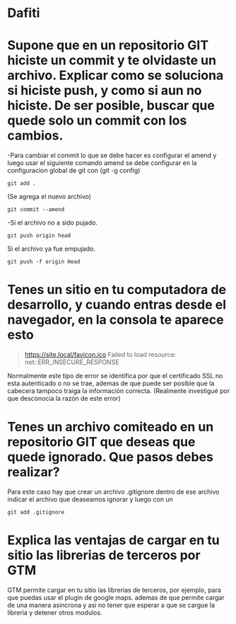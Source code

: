 # Dafiti

# Supone que en un repositorio GIT hiciste un commit y te olvidaste un archivo. Explicar como se soluciona si hiciste push, y como si aun no hiciste. De ser posible, buscar que quede solo un commit con los cambios.
-Para cambiar el commit lo que se debe hacer es configurar el amend y luego usar el siguiente comando
amend se debe configurar en la configuracion global de git con (git -g config)
```
git add . 
```
(Se agrega el nuevo archivo)
```
git commit --amend
```
-Si el archivo no a sido pujado.
```
git push origin head
```
Si el archivo ya fue empujado.
```
git push -f origin Head
```
# Tenes un sitio en tu computadora de desarrollo, y cuando entras desde el navegador, en la consola te aparece esto
>https://site.local/favicon.ico Failed to load resource: net::ERR_INSECURE_RESPONSE

Normalmente este tipo de error se identifica por que el certificado SSL no esta autenticado o no se trae, ademas de que puede ser posible que la cabecera tampoco traiga
la información correcta. (Realmente investigué por que desconocia la razón de este error)

# Tenes un archivo comiteado en un repositorio GIT que deseas que quede ignorado. Que pasos debes realizar?
Para este caso hay que crear un archivo .gitignore dentro de ese archivo indicar el archivo que deaseamos ignorar y luego con un
```
git add .gitignore
```
# Explica las ventajas de cargar en tu sitio las librerias de terceros por GTM

GTM permite cargar en tu sitio las librerias de terceros, por ejemplo, para que puedas usar el plugin de google maps.
ademas de que permite cargar de una manera asincrona y asi no tener que esperar a que se cargue la libreria y detener otros modulos.
